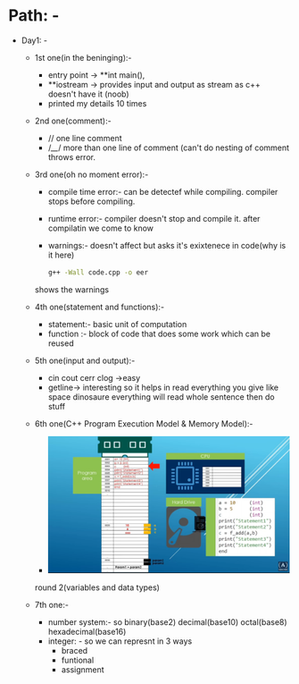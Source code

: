 # Path: -

- Day1: -
  - 1st one(in the beninging):-

    - entry point -> **int main(),
    - **iostream -> provides input and output as stream as c++ doesn't have it (noob)
    - printed my details 10 times
  - 2nd one(comment):-

    - // one line comment
    - /*__*/ more than one line of comment (can't do nesting of comment throws error.
  - 3rd one(oh no moment error):-

    - compile time error:- can be detectef while compiling. compiler stops before compiling.
    - runtime error:- compiler doesn't stop and compile it. after compilatin we come to know
    - warnings:- doesn't affect but asks it's exixtenece in code(why is it here)

      ```bash
      g++ -Wall code.cpp -o eer
      ```

    shows the warnings
  - 4th one(statement and functions):-

    - statement:- basic unit of computation
    - function :- block of code that does some work which can be reused
  - 5th one(input and output):-

    - cin cout cerr clog ->easy
    - getline-> interesting so it helps in read everything you give like space dinosaure everything will read whole sentence
      then do stuff
  - 6th one(C++ Program Execution Model & Memory Model):-

    - ![C++ Execution Model](umm.png)

    round 2(variables and data types)
  - 7th one:-

    - number system:- so binary(base2) decimal(base10) octal(base8) hexadecimal(base16)
    - integer: - so we can represnt in 3 ways
      - braced
      - funtional
      - assignment
